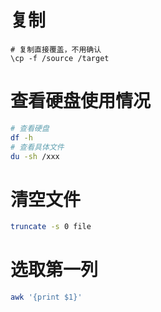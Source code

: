 # 复制

```shell
# 复制直接覆盖，不用确认
\cp -f /source /target
```

# 查看硬盘使用情况

```bash
# 查看硬盘
df -h
# 查看具体文件
du -sh /xxx
```

# 清空文件

```sh
truncate -s 0 file
```

# 选取第一列

```sh
awk '{print $1}'
```

